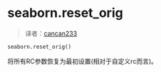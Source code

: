 # seaborn.reset_orig

> 译者：[cancan233](https://github.com/cancan233)

```python
seaborn.reset_orig()
```

将所有RC参数恢复为最初设置(相对于自定义rc而言)。

